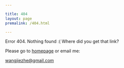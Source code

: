 ```yaml
---

title: 404
layout: page
premalink: /404.html

---
```


Error 404. Nothing found :( Where did you get that link?

Please go to [homepage](/) or email me:

<a href="mailto:wangjiezhe@gmail.com">wangjiezhe@gmail.com</a>

